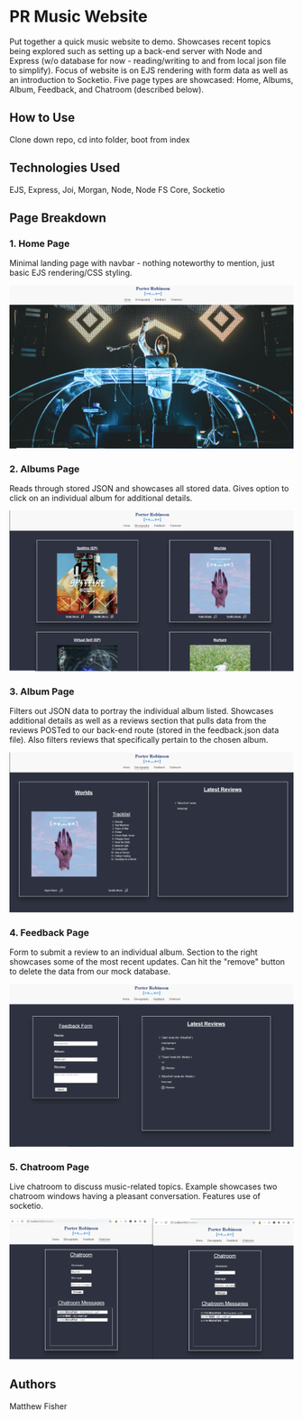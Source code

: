 # PR Music Website
Put together a quick music website to demo. Showcases recent topics being explored such as setting up a back-end server with Node and Express (w/o database for now - reading/writing to and from local json file to simplify). Focus of website is on EJS rendering with form data as well as an introduction to Socketio.  Five page types are showcased:  Home, Albums, Album, Feedback, and Chatroom (described below).

## How to Use
Clone down repo, cd into folder, boot from index

## Technologies Used
EJS, Express, Joi, Morgan, Node, Node FS Core, Socketio

## Page Breakdown

### 1. Home Page
Minimal landing page with navbar - nothing noteworthy to mention, just basic EJS rendering/CSS styling.

![Home Page](./public/images/Home.png)

### 2. Albums Page
Reads through stored JSON and showcases all stored data. Gives option to click on an individual album for additional details.

![Albums Page](./public/images/Albums.png)

### 3. Album Page
Filters out JSON data to portray the individual album listed.  Showcases additional details as well as a reviews section that pulls data from the reviews POSTed to our back-end route (stored in the feedback.json data file).  Also filters reviews that specifically pertain to the chosen album.

![Album Page](./public/images/Album.png)

### 4. Feedback Page
Form to submit a review to an individual album.  Section to the right showcases some of the most recent updates.  Can hit the "remove" button to delete the data from our mock database.

![Feedback Page](./public/images/Feedback.png)

### 5. Chatroom Page
Live chatroom to discuss music-related topics.  Example showcases two chatroom windows having a pleasant conversation.  Features use of socketio.

![Chatroom Page](./public/images/Chatroom.png)

## Authors

Matthew Fisher
